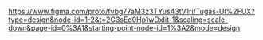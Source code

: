 https://www.figma.com/proto/fvbg77aM3z3TYus43tV1ri/Tugas-UI%2FUX?type=design&node-id=1-2&t=2G3sEd0Hp1wDxIit-1&scaling=scale-down&page-id=0%3A1&starting-point-node-id=1%3A2&mode=design
